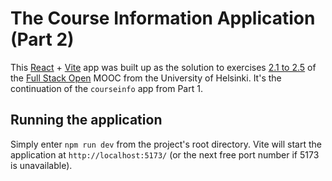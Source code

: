 # The Course Information Application (Part 2)

This [React](https://react.dev/) + [Vite](https://vite.dev/) app was built up as the solution to exercises [2.1 to 2.5](https://fullstackopen.com/en/part2/rendering_a_collection_modules#exercises-2-1-2-5) of the [Full Stack Open](https://fullstackopen.com/en/) MOOC from the University of Helsinki. It's the continuation of the `courseinfo` app from Part 1.


## Running the application

Simply enter `npm run dev` from the project's root directory. Vite will start the application at `http://localhost:5173/` (or the next free port number if 5173 is unavailable).

